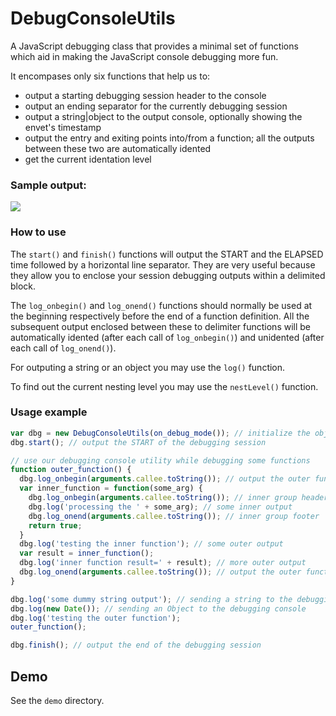 # DebugConsoleUtils
A JavaScript debugging class that provides a minimal set of functions which aid in making the JavaScript console debugging more fun.

It encompases only six functions that help us to:
- output a starting debugging session header to the console
- output an ending separator for the currently debugging session
- output a string|object to the output console, optionally showing the envet's timestamp
- output the entry and exiting points into/from a function; all the outputs between these two are automatically idented
- get the current identation level

### Sample output:
<img src="http://i64.tinypic.com/jzjw61.jpg" border="0">

### How to use
The `start()` and `finish()` functions will output the START and the ELAPSED time followed by a horizontal line separator. They are very useful because  they allow you to enclose your session debugging outputs within a delimited block.

The `log_onbegin()` and `log_onend()` functions should normally be used at the beginning respectively before the end of a function definition. All the subsequent output enclosed between these to delimiter functions will be automatically idented (after each call of `log_onbegin()`) and unidented (after each call of `log_onend()`).

For outputing a string or an object you may use the `log()` function.

To find out the current nesting level you may use the `nestLevel()` function.

### Usage example
```javascript
var dbg = new DebugConsoleUtils(on_debug_mode()); // initialize the object
dbg.start(); // output the START of the debugging session

// use our debugging console utility while debugging some functions
function outer_function() {
  dbg.log_onbegin(arguments.callee.toString()); // output the outer function group header
  var inner_function = function(some_arg) {
    dbg.log_onbegin(arguments.callee.toString()); // inner group header
    dbg.log('processing the ' + some_arg); // some inner output
    dbg.log_onend(arguments.callee.toString()); // inner group footer
    return true;
  }
  dbg.log('testing the inner function'); // some outer output
  var result = inner_function();
  dbg.log('inner function result=' + result); // more outer output
  dbg.log_onend(arguments.callee.toString()); // output the outer function group footer
}

dbg.log('some dummy string output'); // sending a string to the debugging console
dbg.log(new Date()); // sending an Object to the debugging console
dbg.log('testing the outer function');
outer_function();

dbg.finish(); // output the end of the debugging session
```

## Demo

See the `demo` directory.